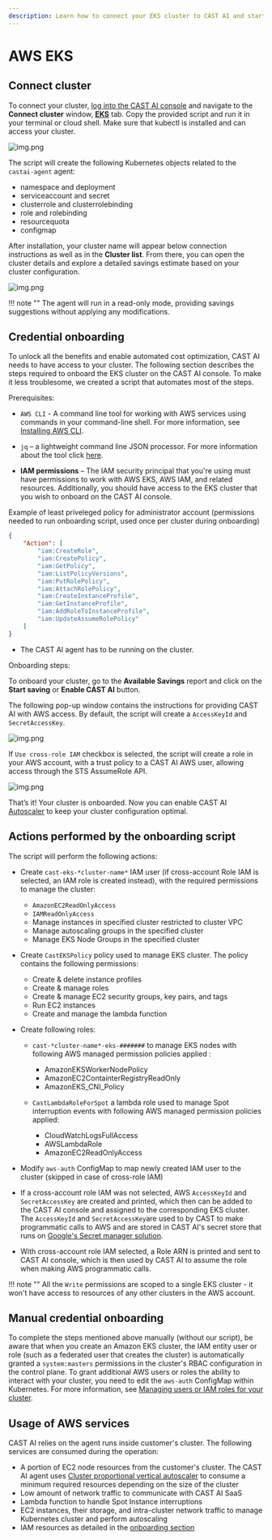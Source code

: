 ```yaml
---
description: Learn how to connect your EKS cluster to CAST AI and start optimizing your cloud costs.
---
```


# AWS EKS

## Connect cluster

To connect your cluster, [log into the CAST AI console](https://console.cast.ai/external-clusters/new) and navigate to the **Connect cluster** window, [**EKS**](https://console.cast.ai/external-clusters/new#eks) tab. Copy the provided script and run it in your terminal or cloud shell. Make sure that kubectl is installed and can access your cluster.

![img.png](../screenshots/connect-cluster-2.png)

The script will create the following Kubernetes objects related to the `castai-agent` agent:

- namespace and deployment
- serviceaccount and secret
- clusterrole and clusterrolebinding
- role and rolebinding
- resourcequota
- configmap

After installation, your cluster name will appear below connection instructions as well as in the **Cluster list**. From there, you can open the cluster details and explore a detailed savings estimate based on your cluster configuration.

![img.png](../screenshots/connect-cluster-3.png)

!!! note ""
    The agent will run in a read-only mode, providing savings suggestions without applying any modifications.

## Credential onboarding

To unlock all the benefits and enable automated cost optimization, CAST AI needs to have access to your cluster. The following
section describes the steps required to onboard the EKS cluster on the CAST AI console. To make it less troublesome, we created
a script that automates most of the steps.

Prerequisites:

- `AWS CLI` - A command line tool for working with AWS services using commands in your command-line shell. For more
  information, see [Installing AWS CLI](https://docs.aws.amazon.com/cli/latest/userguide/install-cliv2.html).

- `jq` – a lightweight command line JSON processor. For more information about the tool click [here](https://stedolan.github.io/jq/).

- **IAM permissions** – The IAM security principal that you're using must have permissions to work with AWS EKS, AWS IAM,
  and related resources. Additionally, you should have access to the EKS cluster that you wish to onboard on the CAST AI console.
  
Example of least priveleged policy for administrator account (permissions needed to run onboarding script, used once per cluster during onboarding)

```json
{
    "Action": [
        "iam:CreateRole",
        "iam:CreatePolicy",
        "iam:GetPolicy",
        "iam:ListPolicyVersions",
        "iam:PutRolePolicy",
        "iam:AttachRolePolicy",
        "iam:CreateInstanceProfile",
        "iam:GetInstanceProfile",
        "iam:AddRoleToInstanceProfile",
        "iam:UpdateAssumeRolePolicy"
    ]
}
```

- The CAST AI agent has to be running on the cluster.

Onboarding steps:

To onboard your cluster, go to the **Available Savings** report and click on the **Start saving** or **Enable CAST AI** button.

The following pop-up window contains the instructions for providing CAST AI with AWS access. By default, the script will create a `AccessKeyId` and `SecretAccessKey`.

![img.png](../screenshots/connect-cluster-6.png)

If `Use cross-role IAM` checkbox is selected, the script will create a role in your AWS account, with a trust policy to a CAST AI AWS user, allowing access through the STS AssumeRole API.

![img.png](../screenshots/connect-cluster-5.png)

That’s it! Your cluster is onboarded. Now you can enable CAST AI [Autoscaler](../../product-overview/console/autoscaler.md) to keep your cluster configuration optimal.

## Actions performed by the onboarding script

The script will perform the following actions:

- Create `cast-eks-*cluster-name*` IAM user (if cross-account Role IAM is selected, an IAM role is created instead), with the required permissions to manage the cluster:
    - `AmazonEC2ReadOnlyAccess`
    - `IAMReadOnlyAccess`
    - Manage instances in specified cluster restricted to cluster VPC
    - Manage autoscaling groups in the specified cluster
    - Manage EKS Node Groups in the specified cluster

- Create `CastEKSPolicy` policy used to manage EKS cluster. The policy contains the following permissions:
    - Create & delete instance profiles
    - Create & manage roles
    - Create & manage EC2 security groups, key pairs, and tags
    - Run EC2 instances
    - Create and manage the lambda function

- Create following roles:
    - `cast-*cluster-name*-eks-#######` to manage EKS nodes with following AWS managed permission policies applied :
        - AmazonEKSWorkerNodePolicy
        - AmazonEC2ContainterRegistryReadOnly
        - AmazonEKS_CNI_Policy

    - `CastLambdaRoleForSpot` a lambda role used to manage Spot interruption events with following AWS managed permission policies applied:
        - CloudWatchLogsFullAccess
        - AWSLambdaRole
        - AmazonEC2ReadOnlyAccess

- Modify `aws-auth` ConfigMap to map newly created IAM user to the cluster (skipped in case of cross-role IAM)
- If a cross-account role IAM was not selected, AWS `AccessKeyId` and `SecretAccessKey` are created and printed, which then can be added to the CAST AI console and assigned to the corresponding EKS cluster. The `AccessKeyId` and `SecretAccessKey`are used to by CAST to make programmatic calls to AWS and are stored in CAST AI's secret store that runs on [Google's Secret manager solution](https://cloud.google.com/secret-manager).
- With cross-account role IAM selected, a Role ARN is printed and sent to CAST AI console, which is then used by CAST AI to assume the role when making AWS programmatic calls.

!!! note ""
    All the `Write` permissions are scoped to a single EKS cluster - it won't have access to resources of any other clusters in the AWS account.

## Manual credential onboarding

To complete the steps mentioned above manually (without our script), be aware that when you create an Amazon EKS cluster, the IAM entity user or role (such as a federated user that creates the cluster) is automatically granted a `system:masters` permissions in the cluster's RBAC configuration in the control plane. To grant additional AWS users or roles the ability to interact with your cluster, you need to edit the `aws-auth` ConfigMap within Kubernetes. For more information, see [Managing users or IAM roles for your cluster](https://docs.aws.amazon.com/eks/latest/userguide/add-user-role.html).

## Usage of AWS services

CAST AI relies on the agent runs inside customer's cluster. The following services are consumed during the operation:

- A portion of EC2 node resources from the customer's cluster. The CAST AI agent uses [Cluster proportional vertical autoscaler](https://github.com/kubernetes-sigs/cluster-proportional-vertical-autoscaler#calculation-of-resource-requests-and-limits) to consume a minimum required resources depending on the size of the cluster
- Low amount of network traffic to communicate with CAST AI SaaS
- Lambda function to handle Spot Instance interruptions
- EC2 instances, their storage, and intra-cluster network traffic to manage Kubernetes cluster and perform autoscaling
- IAM resources as detailed in the [onboarding section](#actions-performed-by-the-onboarding-script)
